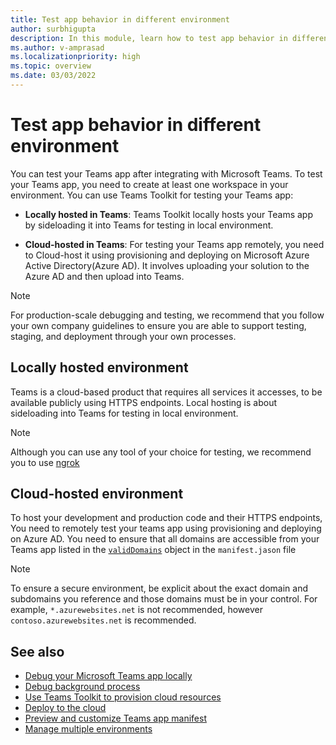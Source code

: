 ```yaml
---
title: Test app behavior in different environment
author: surbhigupta
description: In this module, learn how to test app behavior in different environment
ms.author: v-amprasad
ms.localizationpriority: high
ms.topic: overview
ms.date: 03/03/2022
---
```


# Test app behavior in different environment

You can test your Teams app after integrating with Microsoft Teams. To test your Teams app, you need to create at least one workspace in your environment. You can use Teams Toolkit for testing your Teams app:

* **Locally hosted in Teams**: Teams Toolkit locally hosts your Teams app by sideloading it into Teams for testing in local environment.

* **Cloud-hosted in Teams**: For testing your Teams app remotely, you need to Cloud-host it using provisioning and deploying on Microsoft Azure Active Directory(Azure AD). It involves uploading your solution to the Azure AD and then upload into Teams.

> [!NOTE]
> For production-scale debugging and testing, we recommend that you follow your own company guidelines to ensure you are able to support testing, staging, and deployment through your own processes.

## Locally hosted environment

Teams is a cloud-based product that requires all services it accesses, to be available publicly using HTTPS endpoints. Local hosting is about sideloading into Teams for testing in local environment.

> [!NOTE]
> Although you can use any tool of your choice for testing, we recommend you to use [ngrok](https://ngrok.com/download)

## Cloud-hosted environment

To host your development and production code and their HTTPS endpoints, You need to remotely test your teams app using provisioning and deploying on Azure AD. You need to ensure that all domains are accessible from your Teams app listed in the [`validDomains`](~/resources/schema/manifest-schema.md#validdomains) object in the `manifest.jason` file

> [!NOTE]
> To ensure a secure environment, be explicit about the exact domain and subdomains you reference and those domains must be in your control. For example, `*.azurewebsites.net` is not recommended, however `contoso.azurewebsites.net` is recommended.

## See also

* [Debug your Microsoft Teams app locally](debug-local.md)
* [Debug background process](debug-background-process.md)
* [Use Teams Toolkit to provision cloud resources](provision.md)
* [Deploy to the cloud](deploy.md)
* [Preview and customize Teams app manifest](TeamsFx-preview-and-customize-app-manifest.md)
* [Manage multiple environments](TeamsFx-multi-env.md)
